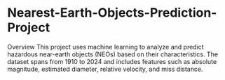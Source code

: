 # Nearest-Earth-Objects-Prediction-Project
Overview This project uses machine learning to analyze and predict hazardous near-earth objects (NEOs) based on their characteristics. The dataset spans from 1910 to 2024 and includes features such as absolute magnitude, estimated diameter, relative velocity, and miss distance.
